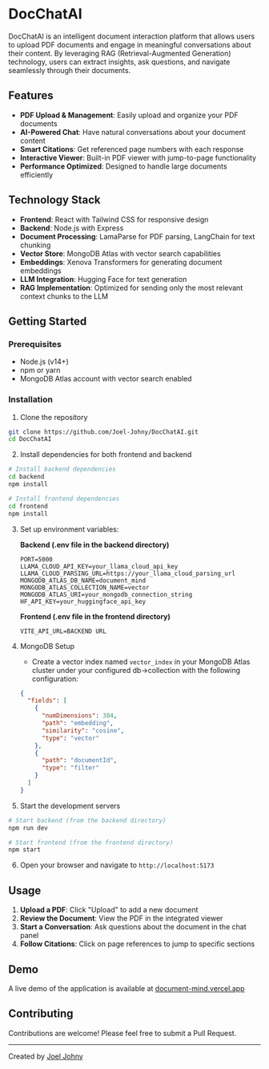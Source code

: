 # DocChatAI

DocChatAI is an intelligent document interaction platform that allows users to upload PDF documents and engage in meaningful conversations about their content. By leveraging RAG (Retrieval-Augmented Generation) technology, users can extract insights, ask questions, and navigate seamlessly through their documents.

## Features

- **PDF Upload & Management**: Easily upload and organize your PDF documents
- **AI-Powered Chat**: Have natural conversations about your document content
- **Smart Citations**: Get referenced page numbers with each response
- **Interactive Viewer**: Built-in PDF viewer with jump-to-page functionality
- **Performance Optimized**: Designed to handle large documents efficiently

## Technology Stack

- **Frontend**: React with Tailwind CSS for responsive design
- **Backend**: Node.js with Express
- **Document Processing**: LamaParse for PDF parsing, LangChain for text chunking
- **Vector Store**: MongoDB Atlas with vector search capabilities
- **Embeddings**: Xenova Transformers for generating document embeddings
- **LLM Integration**: Hugging Face for text generation
- **RAG Implementation**: Optimized for sending only the most relevant context chunks to the LLM

## Getting Started

### Prerequisites

- Node.js (v14+)
- npm or yarn
- MongoDB Atlas account with vector search enabled

### Installation

1. Clone the repository

```bash
git clone https://github.com/Joel-Johny/DocChatAI.git
cd DocChatAI
```

2. Install dependencies for both frontend and backend

```bash
# Install backend dependencies
cd backend
npm install

# Install frontend dependencies
cd frontend
npm install
```

3. Set up environment variables:

   **Backend (.env file in the backend directory)**

   ```
   PORT=5000
   LLAMA_CLOUD_API_KEY=your_llama_cloud_api_key
   LLAMA_CLOUD_PARSING_URL=https://your_llama_cloud_parsing_url
   MONGODB_ATLAS_DB_NAME=document_mind
   MONGODB_ATLAS_COLLECTION_NAME=vector
   MONGODB_ATLAS_URI=your_mongodb_connection_string
   HF_API_KEY=your_huggingface_api_key
   ```

   **Frontend (.env file in the frontend directory)**

   ```
   VITE_API_URL=BACKEND URL
   ```

4. MongoDB Setup

   - Create a vector index named `vector_index` in your MongoDB Atlas cluster under your configured db->collection with the following configuration:

   ```json
   {
     "fields": [
       {
         "numDimensions": 384,
         "path": "embedding",
         "similarity": "cosine",
         "type": "vector"
       },
       {
         "path": "documentId",
         "type": "filter"
       }
     ]
   }
   ```

5. Start the development servers

```bash
# Start backend (from the backend directory)
npm run dev

# Start frontend (from the frontend directory)
npm start
```

6. Open your browser and navigate to `http://localhost:5173`

## Usage

1. **Upload a PDF**: Click "Upload" to add a new document
2. **Review the Document**: View the PDF in the integrated viewer
3. **Start a Conversation**: Ask questions about the document in the chat panel
4. **Follow Citations**: Click on page references to jump to specific sections

## Demo

A live demo of the application is available at [document-mind.vercel.app](https://document-mind.vercel.app)

## Contributing

Contributions are welcome! Please feel free to submit a Pull Request.

---

Created by [Joel Johny](https://github.com/Joel-Johny)
